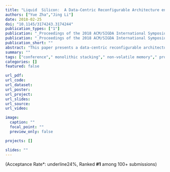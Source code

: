 ```yaml
---
title: "Liquid  Silicon:  A Data-Centric Reconfigurable Architecture enabled by RRAM Technology"
authors: ["Yue Zha","Jing Li"]
date: 2018-02-25
doi: "10.1145/3174243.3174244"
publication_types: ["1"]
publication: "_Proceedings of the 2018 ACM/SIGDA International Symposium on Field-Programmable Gate Arrays_"
publication: "_Proceedings of the 2018 ACM/SIGDA International Symposium on Field-Programmable Gate Arrays, ser. **FPGA** '18_"
publication_short: ""
abstract: "This paper presents a data-centric reconfigurable architecture, namely Liquid Silicon, enabled by emerging non-volatile memory, i.e., RRAM. Compared to the heterogeneous architecture of commercial FPGAs, Liquid Silicon is inherently a homogeneous architecture comprising a two-dimensional (2D) array of identical 'tiles'. Each tile can be configured into one or a combination of four modes: TCAM, logic, interconnect, and memory. Such flexibility allows users to partition resources based on applications? needs, in contrast to the fixed hardware design using dedicated hard IP blocks in FPGAs. In addition to better resource usage, its 'memory friendly' architecture effectively addresses the limitations of commercial FPGAs i.e., scarce on-chip memory resources, making it an effective complement to FPGAs. Moreover, its coarse-grained logic implementation results in shallower logic depth, less inter-tile routing overhead, and thus smaller area and better performance, compared with its FPGA counterpart. Our study shows that, on average, for both traditional and emerging applications, we achieve 62% area reduction, 27% speedup and 31% improvement in energy efficiency when mapping applications onto Liquid Silicon instead of FPGAs."
summary: ""
tags: ["conference"," monolithic stacking"," non-volatile memory"," processing-in-memory"," reconfigurable architecture"," tcam", "liquid silicon"]
categories: []
featured: false

url_pdf:
url_code:
url_dataset:
url_poster:
url_project:
url_slides:
url_source:
url_video:

image:
  caption: ""
  focal_point: ""
  preview_only: false

projects: []

slides: ""
---
```


(Acceptance Rate*: underline24%, Ranked **#1** among 100+ submissions)
